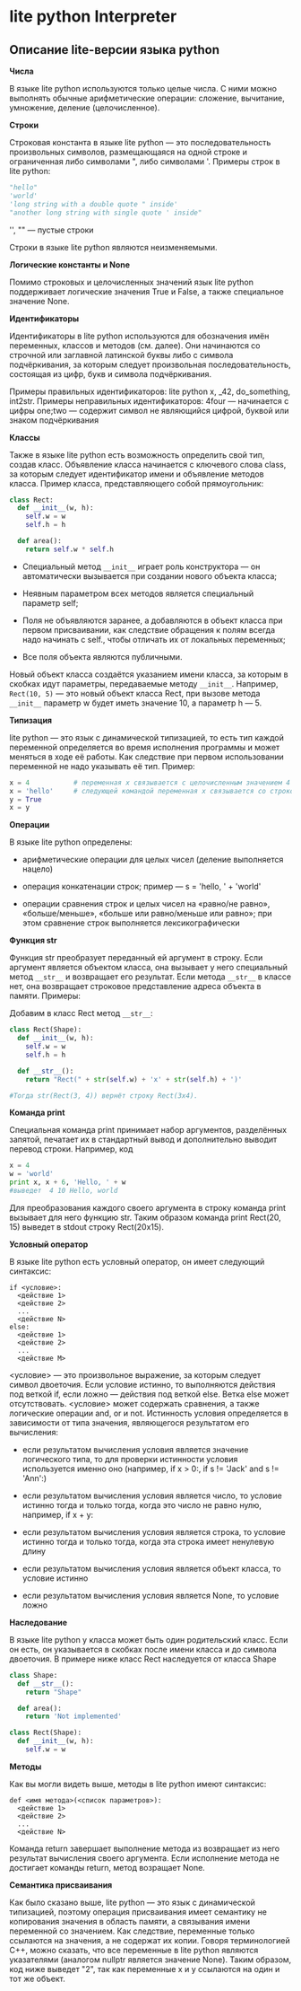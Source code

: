 # lite python Interpreter

## Описание lite-версии языка python 

**Числа**

В языке lite python используются только целые числа. С ними можно выполнять обычные арифметические операции: сложение, вычитание, умножение, деление (целочисленное).

**Строки** 

Строковая константа в языке lite python — это последовательность произвольных символов, размещающаяся на одной строке и ограниченная либо символами ", либо символами '. Примеры строк в  lite python:
```python
"hello"
'world'
'long string with a double quote " inside'
"another long string with single quote ' inside"
```
'', "" — пустые строки

Строки в языке  lite python являются неизменяемыми.

**Логические константы и None**

Помимо строковых и целочисленных значений язык  lite python поддерживает логические значения True и False, а также специальное значение None.

**Идентификаторы**

Идентификаторы в  lite python используются для обозначения имён переменных, классов и методов (см. далее). Они начинаются со строчной или заглавной латинской буквы либо с символа подчёркивания, за которым следует произвольная последовательность, состоящая из цифр, букв и символа подчёркивания.

Примеры правильных идентификаторов:  lite python x, _42, do_something, int2str.
Примеры неправильных идентификаторов:
4four — начинается с цифры
one;two — содержит символ не являющийся цифрой, буквой или знаком подчёркивания

**Классы**

Также в языке  lite python есть возможность определить свой тип, создав класс. Объявление класса начинается с ключевого слова class, за которым следует идентификатор имени и объявление методов класса. Пример класса, представляющего собой прямоугольник: 

```python
class Rect:
  def __init__(w, h):
    self.w = w
    self.h = h

  def area():
    return self.w * self.h
```
- Cпециальный метод `__init__` играет роль конструктора — он автоматически вызывается при создании нового объекта класса;

- Неявным параметром всех методов является специальный параметр self;

- Поля не объявляются заранее, а добавляются в объект класса при первом присваивании, как следствие обращения к полям всегда надо начинать с self., чтобы отличать их от локальных переменных;

- Все поля объекта являются публичными.

Новый объект класса создаётся указанием имени класса, за которым в скобках идут параметры, передаваемые методу `__init__`. Например, `Rect(10, 5)` — это новый объект класса Rect, при вызове метода `__init__` параметр w будет иметь значение 10, а параметр h — 5.

**Типизация**

lite python — это язык с динамической типизацией, то есть тип каждой переменной определяется во время исполнения программы и может меняться в ходе её работы. Как следствие при первом использовании переменной не надо указывать её тип. Пример:  
```python
x = 4           # переменная x связывается с целочисленным значением 4
x = 'hello'     # следующей командой переменная x связывается со строковым значением 'hello'
y = True
x = y
```

**Операции**

В языке lite python определены:

- арифметические операции для целых чисел (деление выполняется нацело)

- операция конкатенации строк; пример — s = 'hello, ' + 'world'

- операции сравнения строк и целых чисел на «равно/не равно», «больше/меньше», «больше или равно/меньше или равно»; при этом сравнение строк выполняется лексикографически

**Функция str**

Функция str преобразует переданный ей аргумент в строку. Если аргумент является объектом класса, она вызывает у него специальный метод `__str__` и возвращает его результат. Если метода `__str__` в классе нет, она возвращает строковое представление адреса объекта в памяти. Примеры:

Добавим в класс Rect метод `__str__`:  
```python
class Rect(Shape):
  def __init__(w, h):
    self.w = w
    self.h = h

  def __str__():
    return "Rect(" + str(self.w) + 'x' + str(self.h) + ')'

#Тогда str(Rect(3, 4)) вернёт строку Rect(3x4).
```

**Команда print**

Специальная команда print принимает набор аргументов, разделённых запятой, печатает их в стандартный вывод и дополнительно выводит перевод строки. Например, код  

```python
x = 4
w = 'world'
print x, x + 6, 'Hello, ' + w
#выведет  4 10 Hello, world  
```

Для преобразования каждого своего аргумента в строку команда print вызывает для него функцию str. Таким образом команда print Rect(20, 15) выведет в stdout строку Rect(20x15).

**Условный оператор**

В языке lite python есть условный оператор, он имеет следующий синтаксис:
```
if <условие>:
  <действие 1>
  <действие 2>
  ...
  <действие N>
else:
  <действие 1>
  <действие 2>
  ...
  <действие M>
```
<условие> — это произвольное выражение, за которым следует символ двоеточия. Если условие истинно, то выполняются действия под веткой if, если ложно — действия под веткой else. Ветка else может отсутствовать. <условие> может содержать сравнения, а также логические операции and, or и not. Истинность условия определяется в зависимости от типа значения, являющегося результатом его вычисления:

- если результатом вычисления условия является значение логического типа, то для проверки истинности условия используется именно оно (например, if x > 0:, if s != 'Jack' and s != 'Ann':)

- если результатом вычисления условия является число, то условие истинно тогда и только тогда, когда это число не равно нулю, например, if x + y:

- если результатом вычисления условия является строка, то условие истинно тогда и только тогда, когда эта строка имеет ненулевую длину

- если результатом вычисления условия является объект класса, то условие истинно

- если результатом вычисления условия является None, то условие ложно

**Наследование**

В языке lite python у класса может быть один родительский класс. Если он есть, он указывается в скобках после имени класса и до символа двоеточия. В примере ниже класс Rect наследуется от класса Shape

```python
class Shape:
  def __str__():
    return "Shape"

  def area():
    return 'Not implemented'

class Rect(Shape):
  def __init__(w, h):
    self.w = w
```

**Методы**

Как вы могли видеть выше, методы в lite python имеют синтаксис:
```
def <имя метода>(<список параметров>):
  <действие 1>
  <действие 2>
  ...
  <действие N>
```

Команда return завершает выполнение метода из возвращает из него результат вычисления своего аргумента. Если исполнение метода не достигает команды return, метод возращает None.

**Семантика присваивания**

Как было сказано выше, lite python — это язык с динамической типизацией, поэтому операция присваивания имеет семантику не копирования значения в область памяти, а связывания имени переменной со значением. Как следствие, переменные только ссылаются на значения, а не содержат их копии. Говоря терминологией С++, можно сказать, что все переменные в lite python являются указателями (аналогом nullptr является значение None). Таким образом, код ниже выведет "2", так как переменные x и y ссылаются на один и тот же объект.  